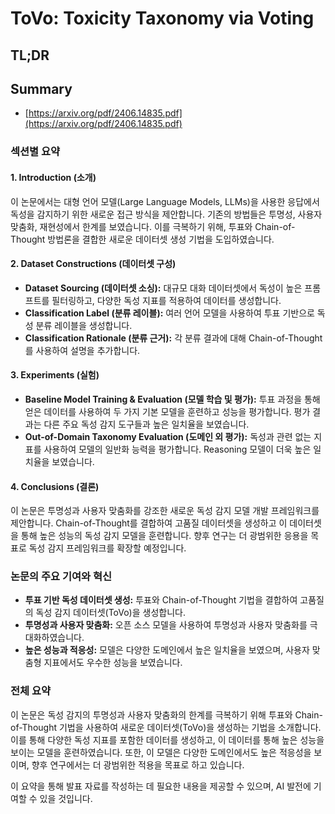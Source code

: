 # ToVo: Toxicity Taxonomy via Voting
## TL;DR
## Summary
- [https://arxiv.org/pdf/2406.14835.pdf](https://arxiv.org/pdf/2406.14835.pdf)

### 섹션별 요약

#### 1. Introduction (소개)
이 논문에서는 대형 언어 모델(Large Language Models, LLMs)을 사용한 응답에서 독성을 감지하기 위한 새로운 접근 방식을 제안합니다. 기존의 방법들은 투명성, 사용자 맞춤화, 재현성에서 한계를 보였습니다. 이를 극복하기 위해, 투표와 Chain-of-Thought 방법론을 결합한 새로운 데이터셋 생성 기법을 도입하였습니다.

#### 2. Dataset Constructions (데이터셋 구성)
- **Dataset Sourcing (데이터셋 소싱):** 대규모 대화 데이터셋에서 독성이 높은 프롬프트를 필터링하고, 다양한 독성 지표를 적용하여 데이터를 생성합니다.
- **Classification Label (분류 레이블):** 여러 언어 모델을 사용하여 투표 기반으로 독성 분류 레이블을 생성합니다.
- **Classification Rationale (분류 근거):** 각 분류 결과에 대해 Chain-of-Thought를 사용하여 설명을 추가합니다.

#### 3. Experiments (실험)
- **Baseline Model Training & Evaluation (모델 학습 및 평가):** 투표 과정을 통해 얻은 데이터를 사용하여 두 가지 기본 모델을 훈련하고 성능을 평가합니다. 평가 결과는 다른 주요 독성 감지 도구들과 높은 일치율을 보였습니다.
- **Out-of-Domain Taxonomy Evaluation (도메인 외 평가):** 독성과 관련 없는 지표를 사용하여 모델의 일반화 능력을 평가합니다. Reasoning 모델이 더욱 높은 일치율을 보였습니다.

#### 4. Conclusions (결론)
이 논문은 투명성과 사용자 맞춤화를 강조한 새로운 독성 감지 모델 개발 프레임워크를 제안합니다. Chain-of-Thought를 결합하여 고품질 데이터셋을 생성하고 이 데이터셋을 통해 높은 성능의 독성 감지 모델을 훈련합니다. 향후 연구는 더 광범위한 응용을 목표로 독성 감지 프레임워크를 확장할 예정입니다.

### 논문의 주요 기여와 혁신
- **투표 기반 독성 데이터셋 생성:** 투표와 Chain-of-Thought 기법을 결합하여 고품질의 독성 감지 데이터셋(ToVo)을 생성합니다.
- **투명성과 사용자 맞춤화:** 오픈 소스 모델을 사용하여 투명성과 사용자 맞춤화를 극대화하였습니다.
- **높은 성능과 적응성:** 모델은 다양한 도메인에서 높은 일치율을 보였으며, 사용자 맞춤형 지표에서도 우수한 성능을 보였습니다.

### 전체 요약
이 논문은 독성 감지의 투명성과 사용자 맞춤화의 한계를 극복하기 위해 투표와 Chain-of-Thought 기법을 사용하여 새로운 데이터셋(ToVo)을 생성하는 기법을 소개합니다. 이를 통해 다양한 독성 지표를 포함한 데이터를 생성하고, 이 데이터를 통해 높은 성능을 보이는 모델을 훈련하였습니다. 또한, 이 모델은 다양한 도메인에서도 높은 적응성을 보이며, 향후 연구에서는 더 광범위한 적용을 목표로 하고 있습니다.

이 요약을 통해 발표 자료를 작성하는 데 필요한 내용을 제공할 수 있으며, AI 발전에 기여할 수 있을 것입니다.

      